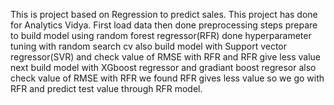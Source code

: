 This is project based on Regression to predict sales.
This project has done for Analytics Vidya.
First load data then done preprocessing steps
prepare to build model using random forest regressor(RFR)
done hyperparameter tuning with random search cv
also build model with Support vector regressor(SVR) and check value of RMSE with RFR
and RFR give less value
next build model with XGboost regressor and gradiant boost regresor also check value of RMSE with RFR
we found RFR gives less value so we go with RFR
and predict test value through RFR model.